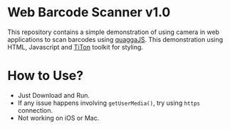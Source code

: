 # Web Barcode Scanner v1.0
This repository contains a simple demonstration of using camera in web applications to scan barcodes using [quaggaJS](https://github.com/serratus/quaggaJS).
This demonstration using HTML, Javascript and [TiTon](http://titon.io/en/toolkit/2.1.6) toolkit for styling.

# How to Use?
-	Just Download and Run.
-	If any issue happens involving `getUserMedia()`, try using `https` connection.
-	Not working on iOS or Mac.
